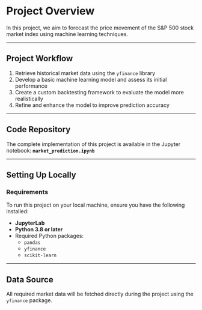 # Project Overview
In this project, we aim to forecast the price movement of the S&P 500 stock market index using machine learning techniques.

---

## Project Workflow
1. Retrieve historical market data using the `yfinance` library  
2. Develop a basic machine learning model and assess its initial performance  
3. Create a custom backtesting framework to evaluate the model more realistically  
4. Refine and enhance the model to improve prediction accuracy  

---

## Code Repository
The complete implementation of this project is available in the Jupyter notebook: **`market_prediction.ipynb`**

---

## Setting Up Locally

### Requirements
To run this project on your local machine, ensure you have the following installed:

- **JupyterLab**
- **Python 3.8 or later**
- Required Python packages:
  - `pandas`
  - `yfinance`
  - `scikit-learn`

---

## Data Source
All required market data will be fetched directly during the project using the `yfinance` package.
